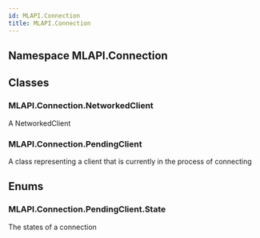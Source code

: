 ```yaml
---  
id: MLAPI.Connection  
title: MLAPI.Connection  
---
```


## Namespace MLAPI.Connection

<div class="markdown level0 summary">

</div>

<div class="markdown level0 conceptual">

</div>

<div class="markdown level0 remarks">

</div>

## Classes

### MLAPI.Connection.NetworkedClient

<div class="section">

A NetworkedClient

</div>

### MLAPI.Connection.PendingClient

<div class="section">

A class representing a client that is currently in the process of
connecting

</div>

## Enums

### MLAPI.Connection.PendingClient.State

<div class="section">

The states of a connection

</div>
